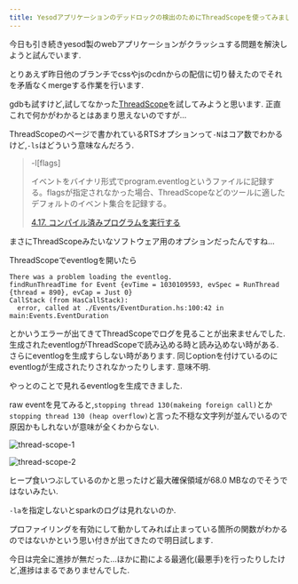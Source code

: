 ```yaml
---
title: Yesodアプリケーションのデッドロックの検出のためにThreadScopeを使ってみましたが手掛かりにはなりませんでした
---
```


今日も引き続きyesod製のwebアプリケーションがクラッシュする問題を解決しようと試んでいます.

とりあえず昨日他のブランチでcssやjsのcdnからの配信に切り替えたのでそれを矛盾なくmergeする作業を行います.

gdbも試すけど,試してなかった[ThreadScope](https://wiki.haskell.org/ThreadScope)を試してみようと思います.
正直これで何かがわかるとはあまり思えないのですが…

ThreadScopeのページで書かれているRTSオプションって`-N`はコア数でわかるけど,`-ls`はどういう意味なんだろう.

>  -l[flags]
>
> イベントをバイナリ形式でprogram.eventlogというファイルに記録する。flagsが指定されなかった場合、ThreadScopeなどのツールに適したデフォルトのイベント集合を記録する。
>
> [4.17. コンパイル済みプログラムを実行する](http://www.kotha.net/ghcguide_ja/latest/runtime-control.html)

まさにThreadScopeみたいなソフトウェア用のオプションだったんですね…

ThreadScopeでeventlogを開いたら

~~~
There was a problem loading the eventlog.
findRunThreadTime for Event {evTime = 1030109593, evSpec = RunThread {thread = 890}, evCap = Just 0}
CallStack (from HasCallStack):
  error, called at ./Events/EventDuration.hs:100:42 in main:Events.EventDuration
~~~

とかいうエラーが出てきてThreadScopeでログを見ることが出来ませんでした.
生成されたeventlogがThreadScopeで読み込める時と読み込めない時がある.
さらにeventlogを生成すらしない時があります.
同じoptionを付けているのにeventlogが生成されたりされなかったりします.
意味不明.

やっとのことで見れるeventlogを生成できました.

raw eventを見てみると,`stopping thread 130(makeing foreign call)`とか`stopping thread 130 (heap overflow)`と言った不穏な文字列が並んでいるので原因かもしれないが意味が全くわからない.

![thread-scope-1](thread-scope-1.png)

![thread-scope-2](thread-scope-2.png)

ヒープ食いつぶしているのかと思ったけど最大確保領域が68.0 MBなのでそうではないみたい.

`-la`を指定しないとsparkのログは見れないのか.

プロファイリングを有効にして動かしてみれば止まっている箇所の関数がわかるのではないかという思い付きが出てきたので明日試します.

今日は完全に進捗が無だった…ほかに勘による最適化(最悪手)を行ったりしたけど,進捗はまるでありませんでした.
